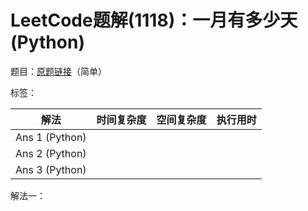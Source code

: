# LeetCode题解(1118)：一月有多少天(Python)

题目：[原题链接](https://leetcode-cn.com/problems/number-of-days-in-a-month/)（简单）

标签：

| 解法           | 时间复杂度 | 空间复杂度 | 执行用时 |
| -------------- | ---------- | ---------- | -------- |
| Ans 1 (Python) |            |            |          |
| Ans 2 (Python) |            |            |          |
| Ans 3 (Python) |            |            |          |

解法一：

